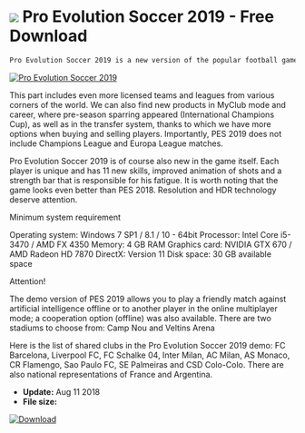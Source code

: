 # ![](https://cdn.softexe.net/static/icon/win.gif) Pro Evolution Soccer 2019  - Free Download

```sh
Pro Evolution Soccer 2019 is a new version of the popular football game from Konami studio.
```
[![Pro Evolution Soccer 2019](https://gallery.dpcdn.pl/imgc/Tools/84103/g_-_420x350_1.5_-_xe4a87798-244d-4d82-8ff2-855947d43393.jpg)](https://softexe.net/win/games-entertainment/sport/pro-evolution-soccer-2019:aaRf.html)

This part includes even more licensed teams and leagues from various corners of the world. We can also find new products in MyClub mode and career, where pre-season sparring appeared (International Champions Cup), as well as in the transfer system, thanks to which we have more options when buying and selling players. Importantly, PES 2019 does not include Champions League and Europa League matches.
 
 Pro Evolution Soccer 2019 is of course also new in the game itself. Each player is unique and has 11 new skills, improved animation of shots and a strength bar that is responsible for his fatigue. It is worth noting that the game looks even better than PES 2018. Resolution and HDR technology deserve attention.
 
 Minimum system requirement
 
 Operating system: Windows 7 SP1 / 8.1 / 10 - 64bit
 Processor: Intel Core i5-3470 / AMD FX 4350
 Memory: 4 GB RAM
 Graphics card: NVIDIA GTX 670 / AMD Radeon HD 7870
 DirectX: Version 11
 Disk space: 30 GB available space
 
 Attention!
 
 The demo version of PES 2019 allows you to play a friendly match against artificial intelligence offline or to another player in the online multiplayer mode; a cooperation option (offline) was also available. There are two stadiums to choose from: Camp Nou and Veltins Arena
 
 Here is the list of shared clubs in the Pro Evolution Soccer 2019 demo: FC Barcelona, ​​Liverpool FC, FC Schalke 04, Inter Milan, AC Milan, AS Monaco, CR Flamengo, Sao Paulo FC, SE Palmeiras and CSD Colo-Colo. There are also national representations of France and Argentina.


- **Update:** Aug 11 2018
- **File size:** 

[![Download](https://cdn.softexe.net/static/img/download.png)](https://softexe.net/win/games-entertainment/sport/pro-evolution-soccer-2019:aaRf.html)


